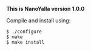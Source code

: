 **This is NanoYalla version 1.0.0**

Compile and install using:

    $ ./configure
    $ make
    $ make install
